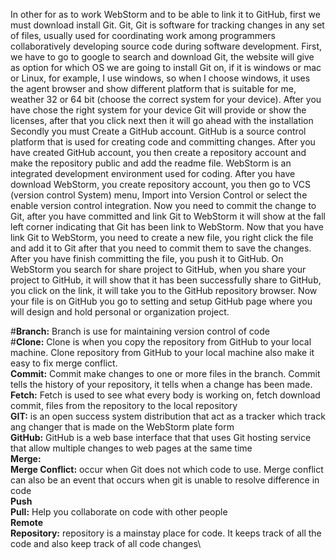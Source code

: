 In other for as to work WebStorm and to be able to link it to GitHub, first we must download install Git. Git, Git is software for tracking changes in any set of files, usually used for coordinating work among programmers collaboratively developing source code during software development. First, we have to go to google to search and download Git, the website will give as option for which OS we are going to install Git on, if it is windows or mac or Linux, for example, I use windows, so when I choose windows, it uses the agent browser and show different platform that is suitable for me, weather 32 or 64 bit (choose the correct system for your device). After you have chose the right system for your device Git will provide or show the licenses, after that you click next then it will go ahead with the installation
     Secondly you must Create a GitHub account. GitHub is a source control platform that is used for creating code and committing changes. After you have created GitHub account, you then create a repository account and make the repository public and add the readme file.
    WebStorm is an integrated development environment used for coding. After you have download WebStorm, you create repository account, you then go to VCS (version control System) menu, Import into Version Control or select the enable version control integration. Now you need to commit the change to Git, after you have committed and link Git to WebStorm it will show at the fall left corner indicating that Git has been link to WebStorm. Now that you have link Git to WebStorm, you need to create a new file, you right click the file and add it to Git after that you need to commit them to save the changes. After you have finish committing the file, you push it to GitHub. On WebStorm you search for share project to GitHub, when you share your project to GitHub, it will show that it has been successfully share to GitHub, you click on the link, it will take you to the GitHub repository browser. Now your file is on GitHub you go to setting and setup GitHub page where you will design and hold personal or organization project.
















#**Branch:** Branch is use for maintaining version control of code\
#**Clone:** Clone is when you copy the repository from GitHub to your local machine. Clone repository from GitHub to your local machine also make it easy to fix merge conflict.\
**Commit:** Commit make changes to one or more files in the branch. Commit tells the history of your repository, it tells when a change has been made.\
**Fetch:** Fetch is used to see what every body is working on, fetch download commit, files from the repository to the local repository\
**GIT:** is an open success system distribution that act as a tracker which track ang changer that is made on the WebStorm plate form\
**GitHub:** GitHub is a web base interface that that uses Git hosting service that allow multiple changes to web pages at the same time\
**Merge:**\
**Merge Conflict:** occur when Git does not which code to use. Merge conflict can also be an event that occurs when git is unable to resolve difference in code\
**Push**\
**Pull:**  Help you collaborate on code with other people\
**Remote**\
**Repository:** repository is a mainstay place for code. It keeps track of all the code and also keep track of all code changes\

